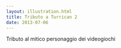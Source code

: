 ```yaml
---
layout: illustration.html
title: Tributo a Turrican 2
date: 2013-07-06
---
```


Tributo al mitico personaggio dei videogiochi
